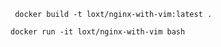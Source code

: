 
```
 docker build -t loxt/nginx-with-vim:latest .
```


```
docker run -it loxt/nginx-with-vim bash
```
